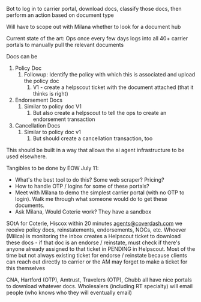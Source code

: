 Bot to log in to carrier portal, download docs, classify those docs, then perform an action based on document type

Will have to scope out with Milana whether to look for a document hub

Current state of the art: Ops once every few days logs into all 40+ carrier portals to manually pull the relevant documents

Docs can be
1. Policy Doc
	1. Followup: Identify the policy with which this is associated and upload the policy doc
		1. V1 - create a helpscout ticket with the document attached (that it thinks is right)
2. Endorsement Docs
	1. Similar to policy doc V1 
		1. But also create a helpscout to tell the ops to create an endorsement transaction
3. Cancellation Docs
	1. Similar to policy doc v1 
		1. But should create a cancellation transaction, too

This should be built in a way that allows the ai agent infrastructure to be used elsewhere. 

Tangibles to be done by EOW July 11:
- What's the best tool to do this? Some web scraper? Pricing? 
- How to handle OTP / logins for some of these portals?
- Meet with Milana to demo the simplest carrier portal (with no OTP to login). Walk me through what someone would do to get these documents. 
- Ask Milana, Would Coterie work? They have a sandbox 

SOtA for Coterie, Hiscox within 20 minutes agents@coverdash.com we receive policy docs, reinstatements, endorsements, NOCs, etc. Whoever (Milica) is monitoring the inbox creates a Helpscout ticket to download these docs - if that doc is an endorse / reinstate, must check if there's anyone already assigned to that ticket in PENDING in Helpscout. Most of the time but not always existing ticket for endorse / reinstate because clients can reach out directly to carrier or the AM may forget to make a ticket for this themselves

CNA, Hartford (OTP), Amtrust, Travelers (OTP), Chubb all have nice portals to download whatever docs. Wholesalers (including RT specialty) will email people (who knows who they will eventually email)